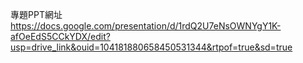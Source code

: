 專題PPT網址
https://docs.google.com/presentation/d/1rdQ2U7eNsOWNYgY1K-afOeEdS5CCkYDX/edit?usp=drive_link&ouid=104181880658450531344&rtpof=true&sd=true  
